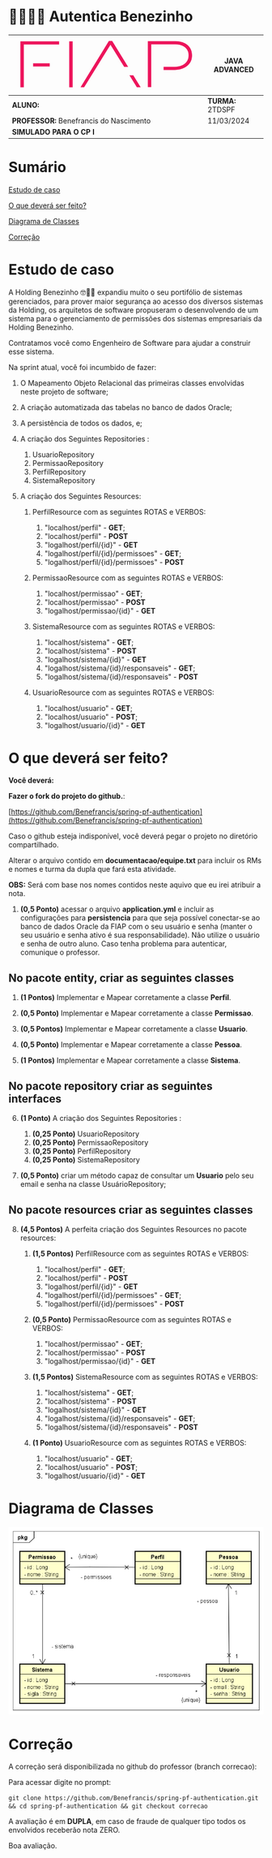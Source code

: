 # 🔑🤓👍🏾 Autentica Benezinho

|![fiap.jpg](documentacao%2Ffiap.jpg)                | **JAVA ADVANCED** |
|------------------------------------------|-------------------|
| **ALUNO:**                               | **TURMA:** 2TDSPF |
| **PROFESSOR:** Benefrancis do Nascimento | 11/03/2024        |
| **SIMULADO PARA O CP I**                 |                   |

# Sumário

[Estudo de caso ](#_Estudo_de_caso)

[O que deverá ser feito? ](#_O_que_devera_ser_feito)

[Diagrama de Classes ](#_Diagrama_de_Classes)

[Correção ](#_Correcao)

<a id="_Estudo_de_caso"></a>

# Estudo de caso

A Holding Benezinho 🤓👍🏽 expandiu muito o seu portifólio de sistemas gerenciados, para prover maior segurança ao acesso
dos diversos sistemas da Holding, os arquitetos de software propuseram o desenvolvendo de um sistema para o
gerenciamento de permissões dos sistemas empresariais da Holding Benezinho.

Contratamos você como Engenheiro de Software para ajudar a construir esse sistema.

Na sprint atual, você foi incumbido de fazer:

1. O Mapeamento Objeto Relacional das primeiras classes envolvidas neste projeto de software;

2. A criação automatizada das tabelas no banco de dados Oracle;

3. A persistência de todos os dados, e;

4. A criação dos Seguintes Repositories :

    1. UsuarioRepository
    2. PermissaoRepository
    3. PerfilRepository
    4. SistemaRepository

5. A criação dos Seguintes Resources:

   1. PerfilResource com as seguintes ROTAS e VERBOS:
   
      1. "localhost/perfil" - **GET**;
      2. "localhost/perfil" - **POST**
      3. "logalhost/perfil/{id}" - **GET**
      4. "logalhost/perfil/{id}/permissoes" - **GET**;
      5. "logalhost/perfil/{id}/permissoes" - **POST**

   2. PermissaoResource com as seguintes ROTAS e VERBOS:
      
      1. "localhost/permissao" - **GET**;
      2. "localhost/permissao" - **POST**
      3. "logalhost/permissao/{id}" - **GET**

   3. SistemaResource com as seguintes ROTAS e VERBOS:
      
      1. "localhost/sistema" - **GET**;
      2. "localhost/sistema" - **POST**
      3. "logalhost/sistema/{id}" - **GET**
      4. "logalhost/sistema/{id}/responsaveis" - **GET**;
      5. "logalhost/sistema/{id}/responsaveis" - **POST**

   4. UsuarioResource com as seguintes ROTAS e VERBOS:
      
      1. "localhost/usuario" - **GET**;
      2. "localhost/usuario" - **POST**;
      3. "logalhost/usuario/{id}" - **GET**


<a id="_O_que_devera_ser_feito"></a>

# O que deverá ser feito?

**Você deverá:**

**Fazer o fork do projeto do github.**:

[https://github.com/Benefrancis/spring-pf-authentication](https://github.com/Benefrancis/spring-pf-authentication)

Caso o github esteja indisponível, você deverá pegar o projeto no diretório compartilhado.

Alterar o arquivo contido em  **documentacao/equipe.txt** para incluir os RMs e nomes e turma da dupla que fará esta
atividade.

**OBS:** Será com base nos nomes contidos neste aquivo que eu irei atribuir a nota.

1. **(0,5 Ponto)** acessar o arquivo **application.yml** e incluir as configurações para **persistencia** para que seja
   possível conectar-se ao banco de dados Oracle da FIAP com o seu usuário e senha (manter o seu usuário e senha ativo é
   sua responsabilidade). Não utilize o usuário e senha de outro aluno. Caso tenha problema para autenticar, comunique o
   professor.

## No pacote entity, criar as seguintes classes

1. **(1 Pontos)** Implementar e Mapear corretamente a classe **Perfil**.

2. **(0,5 Ponto)** Implementar e Mapear corretamente a classe **Permissao**.

3. **(0,5 Pontos)** Implementar e Mapear corretamente a classe **Usuario**.

4. **(0,5 Ponto)** Implementar e Mapear corretamente a classe **Pessoa**.

5. **(1 Pontos)** Implementar e Mapear corretamente a classe **Sistema**.

## No pacote repository criar as seguintes interfaces

6. **(1 Ponto)** A criação dos Seguintes Repositories :

    1. **(0,25 Ponto)** UsuarioRepository
    2. **(0,25 Ponto)** PermissaoRepository
    3. **(0,25 Ponto)** PerfilRepository
    4. **(0,25 Ponto)** SistemaRepository

7. **(0,5 Ponto)** criar um método capaz de consultar um **Usuario** pelo seu email e senha na classe UsuárioRepository;

## No pacote resources criar as seguintes classes

8. **(4,5 Pontos)**  A perfeita criação dos Seguintes Resources no pacote resources:

    1. **(1,5 Pontos)** PerfilResource com as seguintes ROTAS e VERBOS:
        1. "localhost/perfil" - **GET**;
        2. "localhost/perfil" - **POST**
        3. "logalhost/perfil/{id}" - **GET**
        4. "logalhost/perfil/{id}/permissoes" - **GET**;
        5. "logalhost/perfil/{id}/permissoes" - **POST**

    2. **(0,5 Ponto)** PermissaoResource com as seguintes ROTAS e VERBOS:
        1. "localhost/permissao" - **GET**;
        2. "localhost/permissao" - **POST**
        3. "logalhost/permissao/{id}" - **GET**

    3. **(1,5 Pontos)** SistemaResource com as seguintes ROTAS e VERBOS:
        1. "localhost/sistema" - **GET**;
        2. "localhost/sistema" - **POST**
        3. "logalhost/sistema/{id}" - **GET**
        4. "logalhost/sistema/{id}/responsaveis" - **GET**;
        5. "logalhost/sistema/{id}/responsaveis" - **POST**

    4. **(1 Ponto)** UsuarioResource com as seguintes ROTAS e VERBOS:
        1. "localhost/usuario" - **GET**;
        2. "localhost/usuario" - **POST**;
        3. "logalhost/usuario/{id}" - **GET**

<a id="_Diagrama_de_Classes"></a>

# Diagrama de Classes

![classes.png](documentacao%2Fclasses.png)

<a id="_Correcao"></a>

# Correção

A correção será disponibilizada no github do professor (branch correcao):

Para acessar digite no prompt:

```shell
git clone https://github.com/Benefrancis/spring-pf-authentication.git && cd spring-pf-authentication && git checkout correcao
```

A avaliação é em **DUPLA**, em caso de fraude de qualquer tipo todos os envolvidos receberão nota ZERO.



Boa avaliação.
